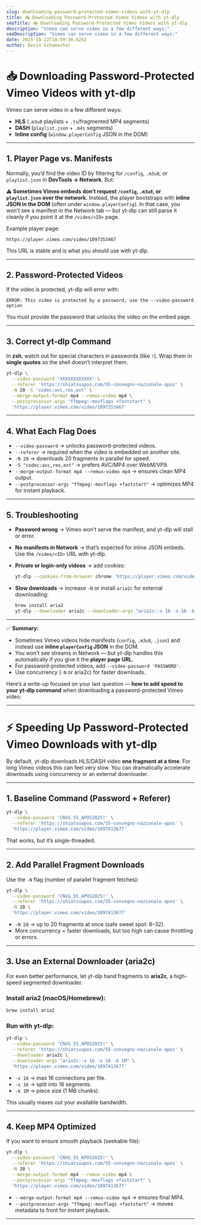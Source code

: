 ```yaml
---
slug: downloading-password-protected-vimeo-videos-with-yt-dlp
title: 📥 Downloading Password-Protected Vimeo Videos with yt-dlp
seoTitle: 📥 Downloading Password-Protected Vimeo Videos with yt-dlp
description: "Vimeo can serve video in a few different ways:"
seoDescription: "Vimeo can serve video in a few different ways:"
date: 2025-10-22T18:59:36.625Z
author: Devin Schumacher
---
```


# 📥 Downloading Password-Protected Vimeo Videos with yt-dlp

Vimeo can serve video in a few different ways:

* **HLS** (`.m3u8` playlists + `.ts`/fragmented MP4 segments)
* **DASH** (`playlist.json` + `.m4s` segments)
* **Inline config** (`window.playerConfig` JSON in the DOM)

---

## 1. Player Page vs. Manifests

Normally, you’d find the video ID by filtering for `/config`, `.m3u8`, or `playlist.json` in **DevTools → Network**. But:

⚠️ **Sometimes Vimeo embeds don’t request `/config`, `.m3u8`, or `playlist.json` over the network.** Instead, the player bootstraps with **inline JSON in the DOM** (often under `window.playerConfig`). In that case, you won’t see a manifest in the Network tab — but yt-dlp can still parse it cleanly if you point it at the `/video/<ID>` page.

Example player page:

```
https://player.vimeo.com/video/1097353467
```

This URL is stable and is what you should use with yt-dlp.

---

## 2. Password-Protected Videos

If the video is protected, yt-dlp will error with:

```
ERROR: This video is protected by a password, use the --video-password option
```

You must provide the password that unlocks the video on the embed page.

---

## 3. Correct yt-dlp Command

In **zsh**, watch out for special characters in passwords (like `!`). Wrap them in **single quotes** so the shell doesn’t interpret them.

```bash
yt-dlp \
  --video-password 'XXXXXXXXXXXX' \
  --referer 'https://shiatsuapos.com/55-convegno-nazionale-apos' \
  -N 20 -S 'codec:avc,res,ext' \
  --merge-output-format mp4 --remux-video mp4 \
  --postprocessor-args "ffmpeg:-movflags +faststart" \
  'https://player.vimeo.com/video/1097353467'
```

---

## 4. What Each Flag Does

* `--video-password` → unlocks password-protected videos.
* `--referer` → required when the video is embedded on another site.
* `-N 20` → downloads 20 fragments in parallel for speed.
* `-S "codec:avc,res,ext"` → prefers AVC/MP4 over WebM/VP9.
* `--merge-output-format mp4 --remux-video mp4` → ensures clean MP4 output.
* `--postprocessor-args "ffmpeg:-movflags +faststart"` → optimizes MP4 for instant playback.

---

## 5. Troubleshooting

* **Password wrong** → Vimeo won’t serve the manifest, and yt-dlp will stall or error.
* **No manifests in Network** → that’s expected for inline JSON embeds. Use the `/video/<ID>` URL with yt-dlp.
* **Private or login-only videos** → add cookies:

  ```bash
  yt-dlp --cookies-from-browser chrome 'https://player.vimeo.com/video/<ID>'
  ```
* **Slow downloads** → increase `-N` or install `aria2c` for external downloading:

  ```bash
  brew install aria2
  yt-dlp --downloader aria2c --downloader-args "aria2c:-x 16 -s 16 -k 1M" ...
  ```

---

✅ **Summary:**

* Sometimes Vimeo videos hide manifests (`config`, `.m3u8`, `.json`) and instead use **inline `playerConfig` JSON** in the DOM.
* You won’t see streams in Network — but yt-dlp handles this automatically if you give it the **player page URL**.
* For password-protected videos, add `--video-password 'PASSWORD'`.
* Use concurrency (`-N` or aria2c) for faster downloads.


Here’s a write-up focused on your last question — **how to add speed to your yt-dlp command** when downloading a password-protected Vimeo video:

---

# ⚡ Speeding Up Password-Protected Vimeo Downloads with yt-dlp

By default, yt-dlp downloads HLS/DASH video **one fragment at a time**. For long Vimeo videos this can feel very slow. You can dramatically accelerate downloads using concurrency or an external downloader.

---

## 1. Baseline Command (Password + Referer)

```bash
yt-dlp \
  --video-password 'CNVG_55_APOS2025!' \
  --referer 'https://shiatsuapos.com/55-convegno-nazionale-apos' \
  'https://player.vimeo.com/video/1097413677'
```

That works, but it’s single-threaded.

---

## 2. Add Parallel Fragment Downloads

Use the `-N` flag (number of parallel fragment fetches):

```bash
yt-dlp \
  --video-password 'CNVG_55_APOS2025!' \
  --referer 'https://shiatsuapos.com/55-convegno-nazionale-apos' \
  -N 20 \
  'https://player.vimeo.com/video/1097413677'
```

* `-N 20` → up to 20 fragments at once (safe sweet spot: 8–32).
* More concurrency = faster downloads, but too high can cause throttling or errors.

---

## 3. Use an External Downloader (aria2c)

For even better performance, let yt-dlp hand fragments to **aria2c**, a high-speed segmented downloader.

### Install aria2 (macOS/Homebrew):

```bash
brew install aria2
```

### Run with yt-dlp:

```bash
yt-dlp \
  --video-password 'CNVG_55_APOS2025!' \
  --referer 'https://shiatsuapos.com/55-convegno-nazionale-apos' \
  --downloader aria2c \
  --downloader-args "aria2c:-x 16 -s 16 -k 1M" \
  'https://player.vimeo.com/video/1097413677'
```

* `-x 16` → max 16 connections per file.
* `-s 16` → split into 16 segments.
* `-k 1M` → piece size (1 MB chunks).

This usually maxes out your available bandwidth.

---

## 4. Keep MP4 Optimized

If you want to ensure smooth playback (seekable file):

```bash
yt-dlp \
  --video-password 'CNVG_55_APOS2025!' \
  --referer 'https://shiatsuapos.com/55-convegno-nazionale-apos' \
  -N 20 \
  --merge-output-format mp4 --remux-video mp4 \
  --postprocessor-args "ffmpeg:-movflags +faststart" \
  'https://player.vimeo.com/video/1097413677'
```

* `--merge-output-format mp4 --remux-video mp4` → ensures final MP4.
* `--postprocessor-args "ffmpeg:-movflags +faststart"` → moves metadata to front for instant playback.

---
